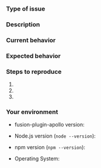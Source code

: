 <!--
  Thank you for taking the time to submit an issue.

  Before opening a new issue, please search existing issues (https://github.com/fusionjs/fusion-plugin-apollo/issues)
  to double-check your issue isn't already known.

  To make it easier for us to help you — please follow the suggested format below.
-->

<!--- Provide a general summary of the issue in the title -->

### Type of issue

<!-- Feature request or bug -->

### Description

<!--- Describe the issue or the enhancement you want to see. -->

### Current behavior

<!--- What happens. -->

### Expected behavior

<!--- What should happen. -->

### Steps to reproduce

1.
2.
3.

### Your environment

* fusion-plugin-apollo version:

* Node.js version (`node --version`):

* npm version (`npm --version`):

* Operating System: